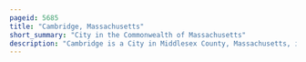 ```yaml
---
pageid: 5685
title: "Cambridge, Massachusetts"
short_summary: "City in the Commonwealth of Massachusetts"
description: "Cambridge is a City in Middlesex County, Massachusetts, in the United States. It is a Suburb in the greater boston Area that is located directly across the Charles river from Boston. The City's Population as of the 2020 U. S. Census was 118,403, making it the most populous City in the County, the fourth-largest in Massachusetts, behind Boston, Worcester, and Springfield, and ninth-largest in New England. The City was named in Honor of the University of Cambridge in Cambridge England which was an important Center of the puritan Theology adopted by the Town Founders."
---
```

